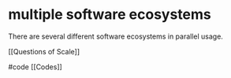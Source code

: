 # multiple software ecosystems
There are several different software ecosystems in parallel usage.

[[Questions of Scale]]

#code [[Codes]]
